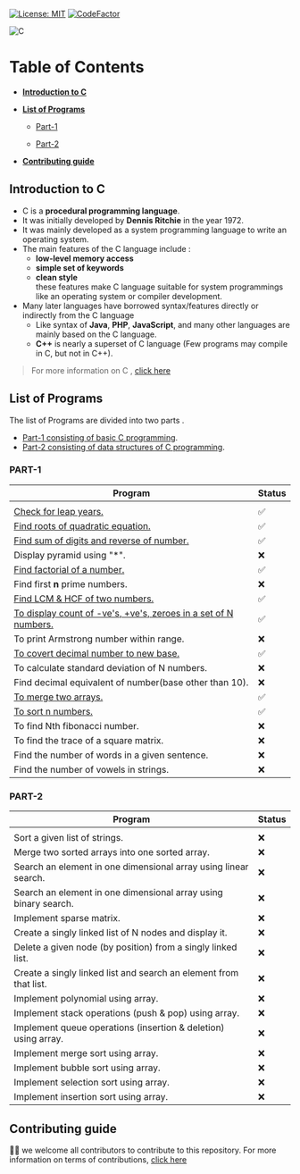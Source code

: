 [![License: MIT](https://img.shields.io/badge/License-MIT-blue.svg)](LICENSE)
[![CodeFactor](https://www.codefactor.io/repository/github/visrm/c-assignments/badge)](https://www.codefactor.io/repository/github/visrm/c-assignments)

![C](https://img.shields.io/badge/c-%2300599C.svg?style=for-the-badge&logo=c&logoColor=white)

# Table of Contents

- [**Introduction to C**](#introduction-to-c)

- [**List of Programs**](#list-of-programs)

  - [Part-1](#part-1)

  - [Part-2](#part-2)

- [**Contributing guide**](#contributing-guide)

## Introduction to C

- C is a **procedural programming language**.
- It was initially developed by **Dennis Ritchie** in the year 1972.
- It was mainly developed as a system programming language to write an operating system.
- The main features of the C language include :
  - **low-level memory access**
  - **simple set of keywords**
  - **clean style**<br>
    these features make C language suitable for system programmings like an operating system or compiler development.
- Many later languages have borrowed syntax/features directly or indirectly from the C language
  - Like syntax of **Java**, **PHP**, **JavaScript**, and many other languages are mainly based on the C language.
  - **C++** is nearly a superset of C language (Few programs may compile in C, but not in C++).

> For more information on C , [click here](https://www.geeksforgeeks.org/c-language-set-1-introduction/)

## List of Programs

The list of Programs are divided into two parts .

- [Part-1 consisting of basic C programming](#part-1).
- [Part-2 consisting of data structures of C programming](#part-2).

### PART-1

| Program                                                                                                      | Status |
| ------------------------------------------------------------------------------------------------------------ | ------ |
|                                                                                                              |        |
| <a href="Part-1/Leap-year.c">Check for leap years.</a>                                                       | ✅     |
| <a href="Part-1/Quadratic_root.c">Find roots of quadratic equation.</a>                                      | ✅     |
| <a href="Part-1/Sum-and-reverse_num.c">Find sum of digits and reverse of number.</a>                         | ✅     |
| Display pyramid using "*".                                                   | ❌     |
| <a href="Part-1/Factorial.c">Find factorial of a number.</a>                                                 | ✅     |
| Find first **n** prime numbers.                                               | ❌     |
| <a href="Part-1/Lcm_gcd.c">Find LCM & HCF of two numbers.</a>                                                | ✅     |
| <a href="Part-1/count_pos-neg-zero.c">To display count of -ve's, +ve's, zeroes in a set of N numbers.</a>    | ✅     |
| To print Armstrong number within range.                                       | ❌     |
| <a href="Part-1/Decimal-to-binary.c">To covert decimal number to new base.</a>                               | ✅     |
| To calculate standard deviation of N numbers.                                 | ❌     |
| Find decimal equivalent of number(base other than 10).                        | ❌     |
| <a href="Part-1/Merge_arr.c">To merge two arrays.</a>                                                        | ✅     |
| <a href="Part-1/Sort_num.c">To sort n numbers.</a>                                                           | ✅     |
| To find Nth fibonacci number.                                                 | ❌     |
| To find the trace of a square matrix.                                         | ❌     |
| Find the number of words in a given sentence.                                 | ❌     |
| Find the number of vowels in strings.                                         | ❌     |

### PART-2

| Program                                                           | Status |
| ----------------------------------------------------------------- | ------ |
|                                                                   |        |
| Sort a given list of strings.                                     | ❌     |
| Merge two sorted arrays into one sorted array.                    | ❌     |
| Search an element in one dimensional array using linear search.   | ❌     |
| Search an element in one dimensional array using binary search.   | ❌     |
| Implement sparse matrix.                                          | ❌     |
| Create a singly linked list of N nodes and display it.            | ❌     |
| Delete a given node (by position) from a singly linked list.      | ❌     |
| Create a singly linked list and search an element from that list. | ❌     |
| Implement polynomial using array.                                 | ❌     |
| Implement stack operations (push & pop) using array.              | ❌     |
| Implement queue operations (insertion & deletion) using array.    | ❌     |
| Implement merge sort using array.                                 | ❌     |
| Implement bubble sort using array.                                | ❌     |
| Implement selection sort using array.                             | ❌     |
| Implement insertion sort using array.                             | ❌     |

## Contributing guide

🎉🎉 we welcome all contributors to contribute to this repository. For more information on terms of contributions, <a href="CONTRIBUTING.md">click here</a>
